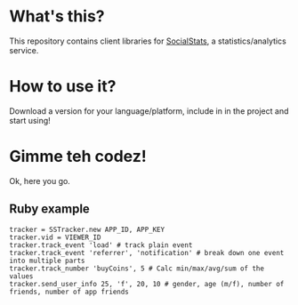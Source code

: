 # What's this?

This repository contains client libraries for [SocialStats](http://socialstats.ru), a statistics/analytics service.

# How to use it?

Download a version for your language/platform, include in in the project and start using!

# Gimme teh codez!

Ok, here you go.

## Ruby example

    tracker = SSTracker.new APP_ID, APP_KEY
    tracker.vid = VIEWER_ID
    tracker.track_event 'load' # track plain event
    tracker.track_event 'referrer', 'notification' # break down one event into multiple parts
    tracker.track_number 'buyCoins', 5 # Calc min/max/avg/sum of the values
    tracker.send_user_info 25, 'f', 20, 10 # gender, age (m/f), number of friends, number of app friends